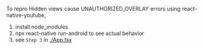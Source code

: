To repro Hidden views cause UNAUTHORIZED_OVERLAY errors using react-native-youtube,

1. install node_modules
2. npx react-native run-android to see actual behavior
3. see `Step 3` in [./App.tsx](./App.tsx?plain=1#L92)
